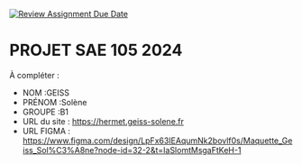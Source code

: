 [![Review Assignment Due Date](https://classroom.github.com/assets/deadline-readme-button-22041afd0340ce965d47ae6ef1cefeee28c7c493a6346c4f15d667ab976d596c.svg)](https://classroom.github.com/a/tqlspz30)
# PROJET SAE 105 2024

À compléter :

- NOM :GEISS
- PRÉNOM :Solène
- GROUPE :B1
- URL du site : https://hermet.geiss-solene.fr
- URL FIGMA : https://www.figma.com/design/LpFx63IEAqumNk2bovlf0s/Maquette_Geiss_Sol%C3%A8ne?node-id=32-2&t=IaSlomtMsgaFtKeH-1
